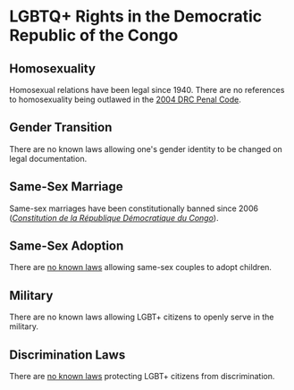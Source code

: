 # LGBTQ+ Rights in the Democratic Republic of the Congo

## Homosexuality
Homosexual relations have been legal since 1940. There are no references to homosexuality being outlawed in the [2004 DRC Penal Code](http://www.iracm.com/wp-content/uploads/2013/01/code-p%C3%A9nal-2004-1547.pdf).

## Gender Transition
There are no known laws allowing one's gender identity to be changed on legal documentation.

## Same-Sex Marriage
Same-sex marriages have been constitutionally banned since 2006 ([*Constitution de la République Démocratique du Congo*](https://web.archive.org/web/20060812032926/http://www.presidentrdc.cd/constitution.html)).

## Same-Sex Adoption
There are [no known laws](https://www.diplomatie.gouv.fr/fr/adopter-a-l-etranger/le-processus-de-l-adoption-internationale/le-choix-du-pays-d-origine/article/adoption-au-congo-republique-democratique) allowing same-sex couples to adopt children.

## Military
There are no known laws allowing LGBT+ citizens to openly serve in the military.

## Discrimination Laws
There are [no known laws](https://2009-2017.state.gov/documents/organization/160453.pdf) protecting LGBT+ citizens from discrimination.
